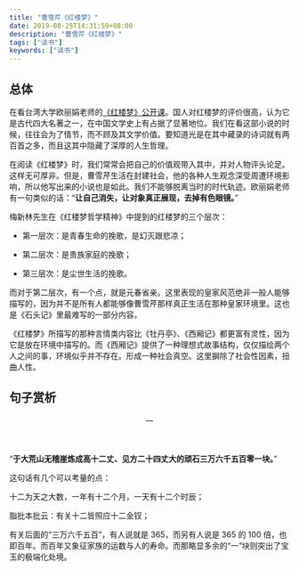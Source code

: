 ```yaml
---
title: "曹雪芹《红楼梦》"
date: 2019-08-25T14:31:59+08:00
description: "曹雪芹《红楼梦》"
tags: ["读书"]
keywords: ["读书"]
---
```


## 总体

在看台湾大学欧丽娟老师的[《红楼梦》公开课](http://ocw.aca.ntu.edu.tw/ntu-ocw/index.php/ocw/cou/101S120/1/V/1?v=ntu)。国人对红楼梦的评价很高，认为它是古代四大名著之一，在中国文学史上有占据了显著地位。我们在看这部小说的时候，往往会为了情节，而不顾及其文学价值。要知道光是在其中藏录的诗词就有两百首之多，而且这其中隐藏了深厚的人生哲理。

在阅读《红楼梦》时，我们常常会把自己的价值观带入其中，并对人物评头论足。这样无可厚非。但是，曹雪芹生活在封建社会，他的各种人生观念深受周遭环境影响，所以他写出来的小说也是如此。我们不能够脱离当时的时代轨迹。欧丽娟老师有一句类似的话：“**让自己消失，让对象真正展现，去掉有色眼镜。**”

梅新林先生在《红楼梦哲学精神》中提到的红楼梦的三个层次：

- 第一层次：是青春生命的挽歌，是幻灭跟悲凉；

- 第二层次：是贵族家庭的挽歌；

- 第三层次：是尘世生活的挽歌。

而对于第二层次，有一个点，就是元春省亲。这里表现的皇家风范绝非一般人能够描写的，因为并不是所有人都能够像曹雪芹那样真正生活在那种皇家环境里。这也是《石头记》里最难写的一部分内容。

《红楼梦》所描写的那种言情类内容比《牡丹亭》、《西厢记》都更富有灵性，因为它是放在环境中描写的。而《西厢记》提供了一种理想式故事结构，仅仅描绘两个人之间的事，环境似乎并不存在。形成一种社会真空。这里摒除了社会性因素，扭曲人性。

## 句子赏析

<center>一</center>

</br>
</br>

“**于大荒山无稽崖炼成高十二丈、见方二十四丈大的顽石三万六千五百零一块。**”

这句话有几个可以考量的点：

十二为天之大数，一年有十二个月，一天有十二个时辰；

脂批本批云：有关十二皆照应十二金钗；

有关后面的“三万六千五百”，有人说就是 365，而另有人说是 365 的 100 倍，也即百年。而百年又象征家族的运数与人的寿命。而那略显多余的“一”块则突出了宝玉的极端化处境。
